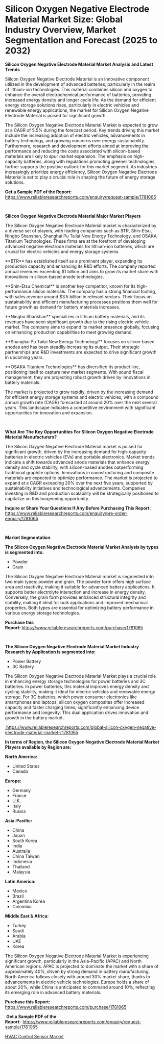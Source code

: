 <p><h1>Silicon Oxygen Negative Electrode Material Market Size: Global Industry Overview, Market Segmentation and Forecast (2025 to 2032)</h1></p><p><strong>Silicon Oxygen Negative Electrode Material Market Analysis and Latest Trends</strong></p>
<p><p>Silicon Oxygen Negative Electrode Material is an innovative component utilized in the development of advanced batteries, particularly in the realm of lithium-ion technologies. This material combines silicon and oxygen to enhance the overall electrochemical performance of batteries, providing increased energy density and longer cycle life. As the demand for efficient energy storage solutions rises, particularly in electric vehicles and renewable energy applications, the market for Silicon Oxygen Negative Electrode Material is poised for significant growth.</p><p>The Silicon Oxygen Negative Electrode Material Market is expected to grow at a CAGR of 5.5% during the forecast period. Key trends driving this market include the increasing adoption of electric vehicles, advancements in battery technology, and growing concerns over energy sustainability. Furthermore, research and development efforts aimed at improving the performance and reducing the costs associated with silicon-based materials are likely to spur market expansion. The emphasis on high-capacity batteries, along with regulations promoting greener technologies, further supports the positive outlook for this market segment. As industries increasingly prioritize energy efficiency, Silicon Oxygen Negative Electrode Material is set to play a crucial role in shaping the future of energy storage solutions.</p></p>
<p><strong>Get a Sample PDF of the Report:&nbsp;</strong> <a href="https://www.reliableresearchreports.com/enquiry/request-sample/1781065?utm_campaign=2098&utm_medium=2&utm_source=Github&utm_content=ia&utm_term=25032025&utm_id=silicon-oxygen-negative-electrode-material">https://www.reliableresearchreports.com/enquiry/request-sample/1781065</a></p>
<p>&nbsp;</p>
<p><strong>Silicon Oxygen Negative Electrode Material Major Market Players</strong></p>
<p><p>The Silicon Oxygen Negative Electrode Material market is characterized by a diverse set of players, with leading companies such as BTR, Shin-Etsu, Ningbo Shanshan, Shanghai Pu Tailai New Energy Technology, and OSAKA Titanium Technologies. These firms are at the forefront of developing advanced negative electrode materials for lithium-ion batteries, which are crucial for electric vehicles and energy storage systems.</p><p>**BTR** has established itself as a prominent player, expanding its production capacity and enhancing its R&D efforts. The company reported annual revenues exceeding $1 billion and aims to grow its market share with innovations in silicon-based anode technologies.</p><p>**Shin-Etsu Chemical** is another key competitor, known for its high-performance silicon materials. The company has a strong financial footing, with sales revenue around $3.5 billion in relevant sectors. Their focus on sustainability and efficient manufacturing processes positions them well for future growth as demand for battery materials increases.</p><p>**Ningbo Shanshan** specializes in lithium battery materials, and its revenues have seen significant growth due to the rising electric vehicle market. The company aims to expand its market presence globally, focusing on enhancing production capabilities to meet growing demand.</p><p>**Shanghai Pu Tailai New Energy Technology** focuses on silicon-based anodes and has been steadily increasing its output. Their strategic partnerships and R&D investments are expected to drive significant growth in upcoming years.</p><p>**OSAKA Titanium Technologies** has diversified its product line, positioning itself to capture new market segments. With sound fiscal management, they are projecting robust growth driven by innovations in battery materials.</p><p>The market is projected to grow rapidly, driven by the increasing demand for efficient energy storage systems and electric vehicles, with a compound annual growth rate (CAGR) forecasted at around 20% over the next several years. This landscape indicates a competitive environment with significant opportunities for innovation and expansion.</p></p>
<p>&nbsp;</p>
<p><strong>What Are The Key Opportunities For Silicon Oxygen Negative Electrode Material Manufacturers?</strong></p>
<p><p>The Silicon Oxygen Negative Electrode Material market is poised for significant growth, driven by the increasing demand for high-capacity batteries in electric vehicles (EVs) and portable electronics. Market trends indicate a shift towards advanced anode materials that enhance energy density and cycle stability, with silicon-based anodes outperforming traditional graphite options. Innovations in nanostructuring and composite materials are expected to optimize performance. The market is projected to expand at a CAGR exceeding 20% over the next five years, supported by sustainability initiatives and technological advancements. Companies investing in R&D and production scalability will be strategically positioned to capitalize on this burgeoning opportunity.</p></p>
<p><strong>Inquire or Share Your Questions If Any Before Purchasing This Report:</strong> <a href="https://www.reliableresearchreports.com/enquiry/pre-order-enquiry/1781065?utm_campaign=2098&utm_medium=2&utm_source=Github&utm_content=ia&utm_term=25032025&utm_id=silicon-oxygen-negative-electrode-material">https://www.reliableresearchreports.com/enquiry/pre-order-enquiry/1781065</a></p>
<p>&nbsp;</p>
<p><strong>Market Segmentation</strong></p>
<p><strong>The Silicon Oxygen Negative Electrode Material Market Analysis by types is segmented into:</strong></p>
<p><ul><li>Powder</li><li>Grain</li></ul></p>
<p><p>The Silicon Oxygen Negative Electrode Material market is segmented into two main types: powder and grain. The powder form offers high surface area and reactivity, making it suitable for advanced battery applications. It supports better electrolyte interaction and increase in energy density. Conversely, the grain form provides enhanced structural integrity and stability, making it ideal for bulk applications and improved mechanical properties. Both types are essential for optimizing battery performance in various energy storage technologies.</p></p>
<p><strong>Purchase this Report:&nbsp;</strong><a href="https://www.reliableresearchreports.com/purchase/1781065?utm_campaign=2098&utm_medium=2&utm_source=Github&utm_content=ia&utm_term=25032025&utm_id=silicon-oxygen-negative-electrode-material">https://www.reliableresearchreports.com/purchase/1781065</a></p>
<p>&nbsp;</p>
<p><strong>The Silicon Oxygen Negative Electrode Material Market Industry Research by Application is segmented into:</strong></p>
<p><ul><li>Power Battery</li><li>3C Battery</li></ul></p>
<p><p>The Silicon Oxygen Negative Electrode Material Market plays a crucial role in enhancing energy storage technologies for power batteries and 3C batteries. In power batteries, this material improves energy density and cycling stability, making it ideal for electric vehicles and renewable energy storage. For 3C batteries, which power consumer electronics like smartphones and laptops, silicon oxygen composites offer increased capacity and faster charging times, significantly enhancing device performance and longevity. This dual application drives innovation and growth in the battery market.</p></p>
<p><a href="https://www.reliableresearchreports.com/global-silicon-oxygen-negative-electrode-material-market-r1781065?utm_campaign=2098&utm_medium=2&utm_source=Github&utm_content=ia&utm_term=25032025&utm_id=silicon-oxygen-negative-electrode-material">&nbsp;https://www.reliableresearchreports.com/global-silicon-oxygen-negative-electrode-material-market-r1781065</a></p>
<p><strong>In terms of Region, the Silicon Oxygen Negative Electrode Material Market Players available by Region are:</strong></p>
<p>
    <p> <strong> North America: </strong>
        <ul>
            <li>United States</li>
            <li>Canada</li>
        </ul>
        </p> 
    <p> <strong> Europe: </strong>
        <ul>
            <li>Germany</li>
            <li>France</li>
            <li>U.K.</li>
            <li>Italy</li>
            <li>Russia</li>
        </ul>
        </p> 
    <p> <strong> Asia-Pacific: </strong>
        <ul>
            <li>China</li>
            <li>Japan</li>
            <li>South Korea</li>
            <li>India</li>
            <li>Australia</li>
            <li>China Taiwan</li>
            <li>Indonesia</li>
            <li>Thailand</li>
            <li>Malaysia</li>
        </ul>
        </p> 
    <p> <strong> Latin America: </strong>
        <ul>
            <li>Mexico</li>
            <li>Brazil</li>
            <li>Argentina Korea</li>
            <li>Colombia</li>
        </ul>
        </p> 
    <p> <strong> Middle East & Africa: </strong>
        <ul>
            <li>Turkey</li>
            <li>Saudi</li>
            <li>Arabia</li>
            <li>UAE</li>
            <li>Korea</li>
        </ul>
    </p>
    </p>
<p><p>The Silicon Oxygen Negative Electrode Material Market is experiencing significant growth, particularly in the Asia-Pacific (APAC) and North American regions. APAC is projected to dominate the market with a share of approximately 40%, driven by strong demand in battery manufacturing. North America follows closely with around 30% market share, thanks to advancements in electric vehicle technologies. Europe holds a share of about 20%, while China is anticipated to command around 10%, reflecting its emerging role in advanced battery materials.</p></p>
<p><strong>Purchase this Report: </strong><a href="https://www.reliableresearchreports.com/purchase/1781065?utm_campaign=2098&utm_medium=2&utm_source=Github&utm_content=ia&utm_term=25032025&utm_id=silicon-oxygen-negative-electrode-material">https://www.reliableresearchreports.com/purchase/1781065</a></p>
<p>&nbsp;<strong>Get a Sample PDF of the Report:&nbsp;&nbsp;</strong><a href="https://www.reliableresearchreports.com/enquiry/request-sample/1781065?utm_campaign=2098&utm_medium=2&utm_source=Github&utm_content=ia&utm_term=25032025&utm_id=silicon-oxygen-negative-electrode-material">https://www.reliableresearchreports.com/enquiry/request-sample/1781065</a></p>
<p><strong></strong></p>
<p><p><a href="https://github.com/AshrafKhan865/Market-Research-Report-List-1/blob/main/hvac-control-sensor-market.md?utm_campaign=2098&utm_medium=2&utm_source=Github&utm_content=ia&utm_term=25032025&utm_id=silicon-oxygen-negative-electrode-material">HVAC Control Sensor Market</a></p></p>